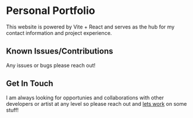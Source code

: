 # Personal Portfolio

This website is powered by Vite + React and serves as the hub for my contact information and project experience.


## Known Issues/Contributions

Any issues or bugs please reach out!

## Get In Touch

I am always looking for opportunies and collaborations with other developers or artist at any level so please reach out and [lets work](mailto:ankitsarvaiya.kbc@gmail.com) on some stuff!